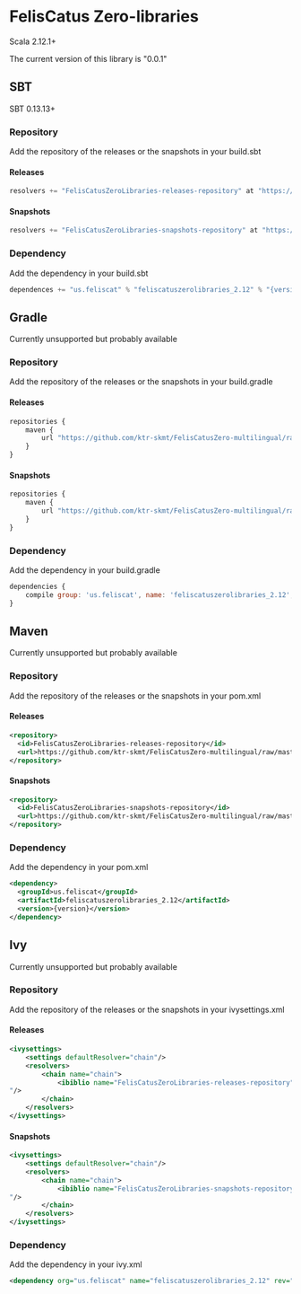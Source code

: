 # FelisCatus Zero-libraries
Scala 2.12.1+

The current version of this library is "0.0.1"
## SBT
SBT 0.13.13+
### Repository
Add the repository of the releases or the snapshots in your build.sbt
#### Releases
```scala
resolvers += "FelisCatusZeroLibraries-releases-repository" at "https://github.com/ktr-skmt/FelisCatusZero-multilingual/raw/master/libraries/maven-repo/releases"
```
#### Snapshots
```scala
resolvers += "FelisCatusZeroLibraries-snapshots-repository" at "https://github.com/ktr-skmt/FelisCatusZero-multilingual/raw/master/libraries/maven-repo/snapshots"
```
### Dependency
Add the dependency in your build.sbt
```scala
dependences += "us.feliscat" % "feliscatuszerolibraries_2.12" % "{version}"
```
## Gradle
Currently unsupported but probably available
### Repository
Add the repository of the releases or the snapshots in your build.gradle
#### Releases
```javascript
repositories {
    maven {
        url "https://github.com/ktr-skmt/FelisCatusZero-multilingual/raw/master/libraries/maven-repo/releases"
    }
}
```

#### Snapshots
```javascript
repositories {
    maven {
        url "https://github.com/ktr-skmt/FelisCatusZero-multilingual/raw/master/libraries/maven-repo/snapshots"
    }
}
```

### Dependency
Add the dependency in your build.gradle
```javascript
dependencies {
    compile group: 'us.feliscat', name: 'feliscatuszerolibraries_2.12', version: '{version}'
}
```

## Maven
Currently unsupported but probably available
### Repository
Add the repository of the releases or the snapshots in your pom.xml
#### Releases
```xml
<repository>
  <id>FelisCatusZeroLibraries-releases-repository</id>
  <url>https://github.com/ktr-skmt/FelisCatusZero-multilingual/raw/master/libraries/maven-repo/releases</url>
</repository>
```
#### Snapshots
```xml
<repository>
  <id>FelisCatusZeroLibraries-snapshots-repository</id>
  <url>https://github.com/ktr-skmt/FelisCatusZero-multilingual/raw/master/libraries/maven-repo/snapshots</url>
</repository>
```

### Dependency
Add the dependency in your pom.xml
```xml
<dependency>
  <groupId>us.feliscat</groupId>
  <artifactId>feliscatuszerolibraries_2.12</artifactId>
  <version>{version}</version>
</dependency>
```

## Ivy
Currently unsupported but probably available
### Repository
Add the repository of the releases or the snapshots in your ivysettings.xml
#### Releases
```xml
<ivysettings>
    <settings defaultResolver="chain"/>
    <resolvers>
        <chain name="chain">
            <ibiblio name="FelisCatusZeroLibraries-releases-repository" m2compatible="true" root="https://github.com/ktr-skmt/FelisCatusZero-multilingual/raw/master/libraries/maven-repo/releases
"/>
        </chain>
    </resolvers>
</ivysettings>
```
#### Snapshots
```xml
<ivysettings>
    <settings defaultResolver="chain"/>
    <resolvers>
        <chain name="chain">
            <ibiblio name="FelisCatusZeroLibraries-snapshots-repository" m2compatible="true" root="https://github.com/ktr-skmt/FelisCatusZero-multilingual/raw/master/libraries/maven-repo/snapshots
"/>
        </chain>
    </resolvers>
</ivysettings>
```
### Dependency
Add the dependency in your ivy.xml
```xml
<dependency org="us.feliscat" name="feliscatuszerolibraries_2.12" rev="{version}"/>
```
